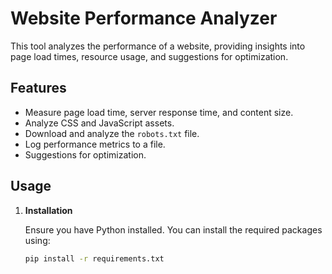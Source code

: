 # Website Performance Analyzer

This tool analyzes the performance of a website, providing insights into page load times, resource usage, and suggestions for optimization.

## Features

- Measure page load time, server response time, and content size.
- Analyze CSS and JavaScript assets.
- Download and analyze the `robots.txt` file.
- Log performance metrics to a file.
- Suggestions for optimization.

## Usage

1. **Installation**

   Ensure you have Python installed. You can install the required packages using:

   ```bash
   pip install -r requirements.txt
